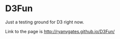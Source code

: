 D3Fun
=====

Just a testing ground for D3 right now.

Link to the page is http://ryanvgates.github.io/D3Fun/
